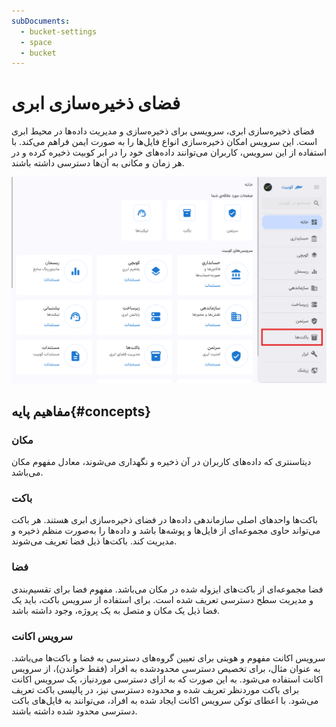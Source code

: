 ```yaml
---
subDocuments:
  - bucket-settings
  - space
  - bucket
---
```


# فضای ذخیره‌سازی ابری

فضای ذخیره‌سازی ابری، سرویسی برای ذخیره‌سازی و مدیریت داده‌ها در محیط ابری است. این سرویس امکان ذخیره‌سازی انواع فایل‌ها را به صورت ایمن فراهم می‌کند.
با استفاده از این سرویس، کاربران می‌توانند داده‌های خود را در ابر کوبیت ذخیره کرده و در هر زمان و مکانی به آن‌ها دسترسی داشته باشند.

![Buckets: bucket](bucket.png)

## مفاهیم پایه{#concepts}

### مکان

دیتاسنتری که داده‌های کاربران در آن ذخیره و نگهداری می‌شوند، معادل مفهوم مکان می‌باشد.

### باکت

باکت‌ها واحدهای اصلی سازماندهی داده‌ها در فضای ذخیره‌سازی ابری هستند. هر باکت می‌تواند حاوی مجموعه‌ای از فایل‌ها و پوشه‌ها باشد و داده‌ها را به‌صورت منظم ذخیره و مدیریت کند. باکت‌ها ذیل فضا تعریف می‌شوند.

### فضا

فضا مجموعه‌ای از باکت‌های ایزوله شده در مکان می‌باشد. مفهوم فضا برای تقسیم‌بندی و مدیریت سطح دسترسی تعریف شده است.
برای استفاده از سرویس باکت، باید یک فضا ذیل یک مکان و متصل به یک پروژه، وجود داشته باشد.

### سرویس اکانت

سرویس اکانت مفهوم و هویتی برای تعیین گروه‌های دسترسی به فضا و باکت‌ها می‌باشد. به عنوان مثال، برای تخصیص دسترسی محدودشده به افراد (فقط خواندن)، از سرویس اکانت استفاده می‌شود. به این صورت که به ازای دسترسی موردنیاز، یک سرویس اکانت برای باکت موردنظر تعریف شده و محدوده دسترسی نیز، در پالیسی باکت تعریف می‌شود. با اعطای توکن سرویس اکانت ایجاد شده به افراد، می‌توانند به فایل‌های باکت دسترسی محدود شده داشته باشند.
